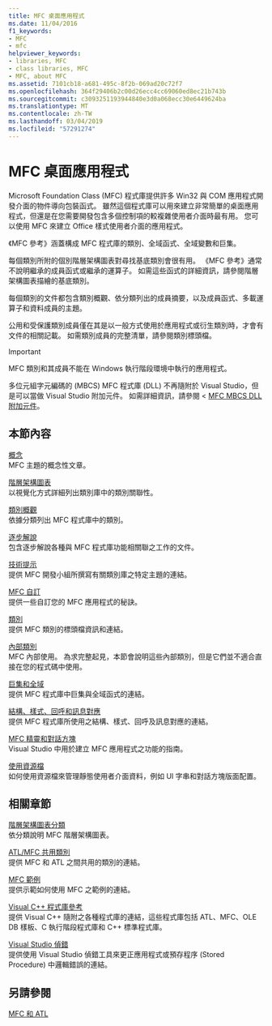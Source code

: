```yaml
---
title: MFC 桌面應用程式
ms.date: 11/04/2016
f1_keywords:
- MFC
- mfc
helpviewer_keywords:
- libraries, MFC
- class libraries, MFC
- MFC, about MFC
ms.assetid: 7101cb18-a681-495c-8f2b-069ad20c72f7
ms.openlocfilehash: 364f29406b2c00d26ecc4cc69060ed8ec21b743b
ms.sourcegitcommit: c3093251193944840e3d0a068ecc30e6449624ba
ms.translationtype: MT
ms.contentlocale: zh-TW
ms.lasthandoff: 03/04/2019
ms.locfileid: "57291274"
---
```

# <a name="mfc-desktop-applications"></a>MFC 桌面應用程式

Microsoft Foundation Class (MFC) 程式庫提供許多 Win32 與 COM 應用程式開發介面的物件導向包裝函式。 雖然這個程式庫可以用來建立非常簡單的桌面應用程式，但還是在您需要開發包含多個控制項的較複雜使用者介面時最有用。 您可以使用 MFC 來建立 Office 樣式使用者介面的應用程式。

《MFC 參考》涵蓋構成 MFC 程式庫的類別、全域函式、全域變數和巨集。

每個類別所附的個別階層架構圖表對尋找基底類別會很有用。 《MFC 參考》通常不說明繼承的成員函式或繼承的運算子。 如需這些函式的詳細資訊，請參閱階層架構圖表描繪的基底類別。

每個類別的文件都包含類別概觀、依分類列出的成員摘要，以及成員函式、多載運算子和資料成員的主題。

公用和受保護類別成員僅在其是以一般方式使用於應用程式或衍生類別時，才會有文件的相關記載。 如需類別成員的完整清單，請參閱類別標頭檔。

> [!IMPORTANT]
>  MFC 類別和其成員不能在 Windows 執行階段環境中執行的應用程式。
>
>  多位元組字元編碼的 (MBCS) MFC 程式庫 (DLL) 不再隨附於 Visual Studio，但是可以當做 Visual Studio 附加元件。 如需詳細資訊，請參閱 < [MFC MBCS DLL 附加元件](mfc-mbcs-dll-add-on.md)。

## <a name="in-this-section"></a>本節內容

[概念](mfc-concepts.md)<br/>
MFC 主題的概念性文章。

[階層架構圖表](hierarchy-chart.md)<br/>
以視覺化方式詳細列出類別庫中的類別關聯性。

[類別概觀](class-library-overview.md)<br/>
依據分類列出 MFC 程式庫中的類別。

[逐步解說](walkthroughs-mfc.md)<br/>
包含逐步解說各種與 MFC 程式庫功能相關聯之工作的文件。

[技術提示](mfc-technical-notes.md)<br/>
提供 MFC 開發小組所撰寫有關類別庫之特定主題的連結。

[MFC 自訂](customization-for-mfc.md)<br/>
提供一些自訂您的 MFC 應用程式的秘訣。

[類別](reference/mfc-classes.md)<br/>
提供 MFC 類別的標頭檔資訊和連結。

[內部類別](reference/internal-classes.md)<br/>
MFC 內部使用。 為求完整起見，本節會說明這些內部類別，但是它們並不適合直接在您的程式碼中使用。

[巨集和全域](reference/mfc-macros-and-globals.md)<br/>
提供 MFC 程式庫中巨集與全域函式的連結。

[結構、樣式、回呼和訊息對應](reference/structures-styles-callbacks-and-message-maps.md)<br/>
提供 MFC 程式庫所使用之結構、樣式、回呼及訊息對應的連結。

[MFC 精靈和對話方塊](reference/mfc-wizards-and-dialog-boxes.md)<br/>
Visual Studio 中用於建立 MFC 應用程式之功能的指南。

[使用資源檔](../windows/working-with-resource-files.md)<br/>
如何使用資源檔來管理靜態使用者介面資料，例如 UI 字串和對話方塊版面配置。

## <a name="related-sections"></a>相關章節

[階層架構圖表分類](hierarchy-chart-categories.md)<br/>
依分類說明 MFC 階層架構圖表。

[ATL/MFC 共用類別](../atl-mfc-shared/atl-mfc-shared-classes.md)<br/>
提供 MFC 和 ATL 之間共用的類別的連結。

[MFC 範例](../visual-cpp-samples.md)<br/>
提供示範如何使用 MFC 之範例的連結。

[Visual C++ 程式庫參考](../standard-library/cpp-standard-library-reference.md)<br/>
提供 Visual C++ 隨附之各種程式庫的連結，這些程式庫包括 ATL、MFC、OLE DB 樣板、C 執行階段程式庫和 C++ 標準程式庫。

[Visual Studio 偵錯](/visualstudio/debugger/debugging-in-visual-studio.md)<br/>
提供使用 Visual Studio 偵錯工具來更正應用程式或預存程序 (Stored Procedure) 中邏輯錯誤的連結。

## <a name="see-also"></a>另請參閱

[MFC 和 ATL](mfc-and-atl.md)
